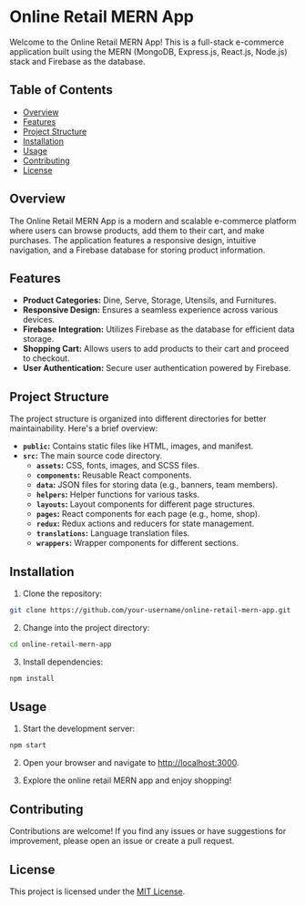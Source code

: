 

# Online Retail MERN App

Welcome to the Online Retail MERN App! This is a full-stack e-commerce application built using the MERN (MongoDB, Express.js, React.js, Node.js) stack and Firebase as the database.

## Table of Contents

- [Overview](#overview)
- [Features](#features)
- [Project Structure](#project-structure)
- [Installation](#installation)
- [Usage](#usage)
- [Contributing](#contributing)
- [License](#license)

## Overview

The Online Retail MERN App is a modern and scalable e-commerce platform where users can browse products, add them to their cart, and make purchases. The application features a responsive design, intuitive navigation, and a Firebase database for storing product information.

## Features

- **Product Categories:** Dine, Serve, Storage, Utensils, and Furnitures.
- **Responsive Design:** Ensures a seamless experience across various devices.
- **Firebase Integration:** Utilizes Firebase as the database for efficient data storage.
- **Shopping Cart:** Allows users to add products to their cart and proceed to checkout.
- **User Authentication:** Secure user authentication powered by Firebase.

## Project Structure

The project structure is organized into different directories for better maintainability. Here's a brief overview:

- **`public`:** Contains static files like HTML, images, and manifest.
- **`src`:** The main source code directory.
  - **`assets`:** CSS, fonts, images, and SCSS files.
  - **`components`:** Reusable React components.
  - **`data`:** JSON files for storing data (e.g., banners, team members).
  - **`helpers`:** Helper functions for various tasks.
  - **`layouts`:** Layout components for different page structures.
  - **`pages`:** React components for each page (e.g., home, shop).
  - **`redux`:** Redux actions and reducers for state management.
  - **`translations`:** Language translation files.
  - **`wrappers`:** Wrapper components for different sections.

## Installation

1. Clone the repository:

```bash
git clone https://github.com/your-username/online-retail-mern-app.git
```

2. Change into the project directory:

```bash
cd online-retail-mern-app
```

3. Install dependencies:

```bash
npm install
```

## Usage

1. Start the development server:

```bash
npm start
```

2. Open your browser and navigate to [http://localhost:3000](http://localhost:3000).

3. Explore the online retail MERN app and enjoy shopping!

## Contributing

Contributions are welcome! If you find any issues or have suggestions for improvement, please open an issue or create a pull request.

## License

This project is licensed under the [MIT License](LICENSE).